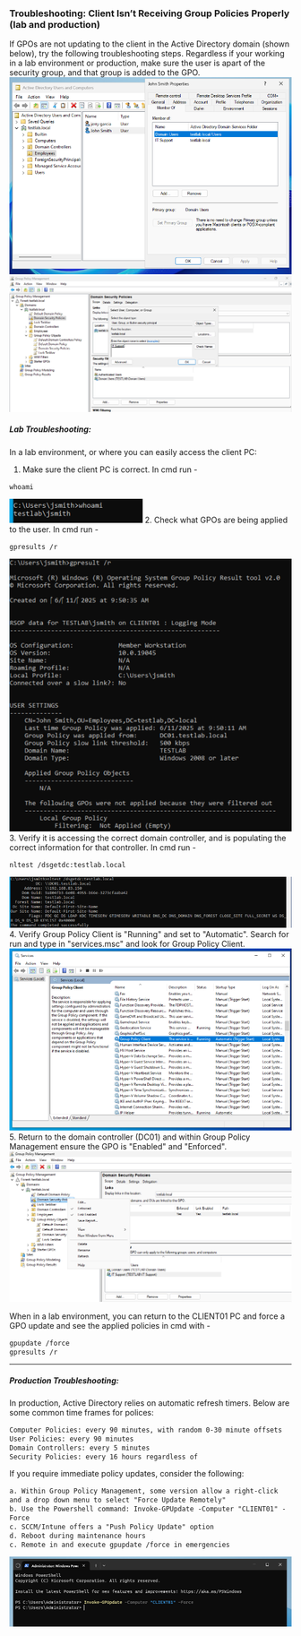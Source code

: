 ### Troubleshooting: Client Isn’t Receiving Group Policies Properly (lab and production)
If GPOs are not updating to the client in the Active Directory domain (shown below), try the following troubleshooting steps.
Regardless if your working in a lab environment or production, make sure the user is apart of the security group, and that group is added to the GPO.
![user group verification](https://github.com/nickbruggen90/LabsVol8021Q/blob/main/Project%201.1%3A%20Active%20Directory%20and%20Windows%2010%20Integration/Images/Screenshot%202025-06-11%20112029.png)
![group/GPO verification](https://github.com/nickbruggen90/LabsVol8021Q/blob/main/Project%201.1%3A%20Active%20Directory%20and%20Windows%2010%20Integration/Images/Screenshot%202025-06-11%20102411.png)

##### Lab Troubleshooting:
In a lab environment, or where you can easily access the client PC:
1. Make sure the client PC is correct. In cmd run -
```
whoami
```
![whoami results](https://github.com/nickbruggen90/LabsVol8021Q/blob/main/Project%201.1%3A%20Active%20Directory%20and%20Windows%2010%20Integration/Images/Screenshot%202025-06-11%20102455.png)
2. Check what GPOs are being applied to the user. In cmd run -
```
gpresults /r
```
![gpresults output](https://github.com/nickbruggen90/LabsVol8021Q/blob/main/Project%201.1%3A%20Active%20Directory%20and%20Windows%2010%20Integration/Images/Screenshot%202025-06-11%20095437.png)
3. Verify it is accessing the correct domain controller, and is populating the correct information for that controller. In cmd run -
```
nltest /dsgetdc:testlab.local
```
![nltest results](https://github.com/nickbruggen90/LabsVol8021Q/blob/main/Project%201.1%3A%20Active%20Directory%20and%20Windows%2010%20Integration/Images/Screenshot%202025-06-11%20102535.png)
4. Verify Group Policy Client is "Running" and set to "Automatic". Search for run and type in "services.msc" and look for Group Policy Client.
![services.msc output](https://github.com/nickbruggen90/LabsVol8021Q/blob/main/Project%201.1%3A%20Active%20Directory%20and%20Windows%2010%20Integration/Images/Screenshot%202025-06-11%20102619.png)
5. Return to the domain controller (DC01) and within Group Policy Management ensure the GPO is "Enabled" and "Enforced".
![DC enabled/enforced](https://github.com/nickbruggen90/LabsVol8021Q/blob/main/Project%201.1%3A%20Active%20Directory%20and%20Windows%2010%20Integration/Images/Screenshot%202025-06-11%20102731.png)

When in a lab environment, you can return to the CLIENT01 PC and force a GPO update and see the applied policies in cmd with -
```
gpupdate /force
gpresults /r
```

---

##### Production Troubleshooting:
In production, Active Directory relies on automatic refresh timers. Below are some common time frames for polices:
```
Computer Policies: every 90 minutes, with random 0-30 minute offsets
User Policies: every 90 minutes
Domain Controllers: every 5 minutes
Security Policies: every 16 hours regardless of
```
If you require immediate policy updates, consider the following:
```
a. Within Group Policy Management, some version allow a right-click and a drop down menu to select "Force Update Remotely"
b. Use the Powershell command: Invoke-GPUpdate -Computer "CLIENT01" -Force
c. SCCM/Intune offers a "Push Policy Update" option
d. Reboot during maintenance hours
c. Remote in and execute gpupdate /force in emergencies
```
![example 1](https://github.com/nickbruggen90/LabsVol8021Q/blob/main/Project%201.1%3A%20Active%20Directory%20and%20Windows%2010%20Integration/Images/Screenshot%202025-06-11%20105101.png)
